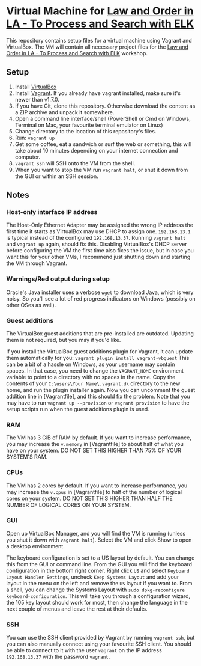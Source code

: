 # Virtual Machine for [Law and Order in LA - To Process and Search with ELK](https://2016.javazone.no/program/law-and-order-in-la-to-process-and-search-with-elk)

This repository contains setup files for a virtual machine using Vagrant and VirtualBox. The VM will contain all necessary project files for the [Law and Order in LA - To Process and Search with ELK](https://2016.javazone.no/program/law-and-order-in-la-to-process-and-search-with-elk) workshop.

## Setup

1. Install [VirtualBox](https://www.virtualbox.org/wiki/Downloads)
2. Install [Vagrant](https://www.vagrantup.com/). If you already have vagrant installed, make sure it's newer than v1.7.0.
3. If you have Git, clone this repository. Otherwise download the content as a ZIP archive and unpack it somewhere.
4. Open a command line interface/shell (PowerShell or Cmd on Windows, Terminal on Mac, your favourite terminal emulator on Linux)
5. Change directory to the location of this repository's files.
6. Run: `vagrant up`
7. Get some coffee, eat a sandwich or surf the web or something, this will take about 10 minutes depending on your internet connection and computer.
8. `vagrant ssh` will SSH onto the VM from the shell.
9. When you want to stop the VM run `vagrant halt`, or shut it down from the GUI or within an SSH session.

## Notes

### Host-only interface IP address

The Host-Only Ethernet Adapter may be assigned the wrong IP address the first time it starts as VirtualBox may use DHCP to assign one. `192.168.13.1` is typical instead of the configured `192.168.13.37`. Running `vagrant halt` and `vagrant up` again, should fix this. Disabling VirtualBox's DHCP server before configuring the VM the first time also fixes the issue, but in case you want this for your other VMs, I recommend just shutting down and starting the VM through Vagrant.

### Warnings/Red output during setup

Oracle's Java installer uses a verbose `wget` to download Java, which is very noisy. So you'll see a lot of red progress indicators on Windows (possibly on other OSes as well).

### Guest additions

The VirtualBox guest additions that are pre-installed are outdated. Updating them is not required, but you may if you'd like.

If you install the VirtualBox guest additions plugin for Vagrant, it can update them automatically for you: `vagrant plugin install vagrant-vbguest` This can be a bit of a hassle on Windows, as your username may contain spaces. In that case, you need to change the `VAGRANT_HOME` environment variable to point to a directory with no spaces in the name. Copy the contents of your `C:\users\Your Name\.vagrant.d\` directory to the new home, and run the plugin installer again. Now you can uncomment the guest addition line in [Vagrantfile], and this should fix the problem. Note that you may have to run `vagrant up --provision` or `vagrant provision` to have the setup scripts run when the guest additions plugin is used.

### RAM

The VM has 3 GiB of RAM by default. If you want to increase performance, you may increase the `v.memory` in [Vagrantfile] to about half of what you have on your system. DO NOT SET THIS HIGHER THAN 75% OF YOUR SYSTEM'S RAM.

### CPUs

The VM has 2 cores by default. If you want to increase performance, you may increase the `v.cpus` in [Vagrantfile] to half of the number of logical cores on your system. DO NOT SET THIS HIGHER THAN HALF THE NUMBER OF LOGICAL CORES ON YOUR SYSTEM.

### GUI

Open up VirtualBox Manager, and you will find the VM is running (unless you shut it down with `vagrant halt`). Select the VM and click Show to open a desktop environment.

The keyboard configuration is set to a US layout by default. You can change this from the GUI or command line. From the GUI you will find the keyboard configuration in the bottom right corner. Right click `US` and select `Keyboard Layout Handler Settings`, uncheck `Keep Systems Layout` and add your layout in the menu on the left and remove the `US` layout if you want to. From a shell, you can change the Systems Layout with `sudo dpkg-reconfigure keyboard-configuration`. This will take you through a configuration wizard, the 105 key layout should work for most, then change the language in the next couple of menus and leave the rest at their defaults.

### SSH

You can use the SSH client provided by Vagrant by running `vagrant ssh`, but you can also manually connect using your favourite SSH client. You should be able to connect to it with the user `vagrant` on the IP address `192.168.13.37` with the password `vagrant`.
